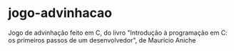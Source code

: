 # jogo-advinhacao
Jogo de advinhação feito em C, do livro "Introdução à programação em C: os primeiros passos de um desenvolvedor", de Maurício Aniche
